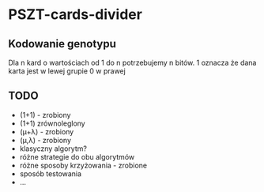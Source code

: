 # PSZT-cards-divider

## Kodowanie genotypu
Dla n kard o wartościach od 1 do n potrzebujemy n bitów. 
1 oznacza że dana karta jest w lewej grupie
0 w prawej

## TODO
* (1+1) - zrobiony
* (1+1) zrównoleglony
* (μ+λ) - zrobiony
* (μ,λ) - zrobiony
* klasyczny algorytm?
* różne strategie do obu algorytmów
* różne sposoby krzyżowania - zrobione
* sposób testowania
* ...

